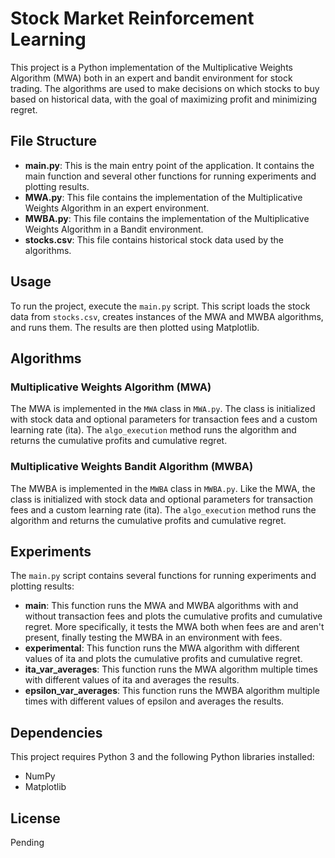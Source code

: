 # Stock Market Reinforcement Learning

This project is a Python implementation of the Multiplicative Weights Algorithm (MWA) both in an expert and bandit environment for stock trading. The algorithms are used to make decisions on which stocks to buy based on historical data, with the goal of maximizing profit and minimizing regret.

## File Structure

- **main.py**: This is the main entry point of the application. It contains the main function and several other functions for running experiments and plotting results.
- **MWA.py**: This file contains the implementation of the Multiplicative Weights Algorithm in an expert environment.
- **MWBA.py**: This file contains the implementation of the Multiplicative Weights Algorithm in a Bandit environment.
- **stocks.csv**: This file contains historical stock data used by the algorithms.

## Usage

To run the project, execute the `main.py` script. This script loads the stock data from `stocks.csv`, creates instances of the MWA and MWBA algorithms, and runs them. The results are then plotted using Matplotlib.

## Algorithms

### Multiplicative Weights Algorithm (MWA)

The MWA is implemented in the `MWA` class in `MWA.py`. The class is initialized with stock data and optional parameters for transaction fees and a custom learning rate (ita). The `algo_execution` method runs the algorithm and returns the cumulative profits and cumulative regret.

### Multiplicative Weights Bandit Algorithm (MWBA)

The MWBA is implemented in the `MWBA` class in `MWBA.py`. Like the MWA, the class is initialized with stock data and optional parameters for transaction fees and a custom learning rate (ita). The `algo_execution` method runs the algorithm and returns the cumulative profits and cumulative regret.

## Experiments

The `main.py` script contains several functions for running experiments and plotting results:

- **main**: This function runs the MWA and MWBA algorithms with and without transaction fees and plots the cumulative profits and cumulative regret. More specifically, it tests the MWA both when fees are and aren't present, finally testing the MWBA in an environment with fees.
- **experimental**: This function runs the MWA algorithm with different values of ita and plots the cumulative profits and cumulative regret.
- **ita_var_averages**: This function runs the MWA algorithm multiple times with different values of ita and averages the results.
- **epsilon_var_averages**: This function runs the MWBA algorithm multiple times with different values of epsilon and averages the results.

## Dependencies

This project requires Python 3 and the following Python libraries installed:

- NumPy
- Matplotlib

## License

Pending
